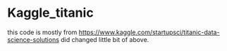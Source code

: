 # Kaggle_titanic

this code is mostly from https://www.kaggle.com/startupsci/titanic-data-science-solutions
did changed little bit of above.
